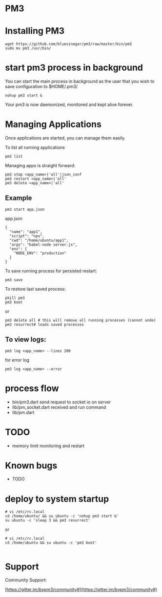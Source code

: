 # PM3

# Installing PM3

```
wget https://github.com/bluevinegar/pm3/raw/master/bin/pm3
sudo mv pm3 /usr/bin/

```

# start pm3 process in background

You can start the main process in background as the user that you wish to save configuration to $HOME/.pm3/

```
nohup pm3 start &
```
Your pm3 is now daemonized, monitored and kept alive forever.


# Managing Applications

Once applications are started, you can manage them easily.

To list all running applications

```
pm3 list
```

Managing apps is straight forward:

```
pm3 stop <app_name>|'all'|json_conf
pm3 restart <app_name>|'all'
pm3 delete <app_name>|'all'
```

## Example

```
pm3 start app.json
```

app.json

```
{
  "name": "app1",
  "script": "npx",
  "cwd": "/home/ubuntu/app1",
  "args": "babel-node server.js",
  "env": {
    "NODE_ENV": "production"
  }
}
```

To save running process for persisted restart:
```
pm3 save
```

To restore last saved process:

```
pkill pm3
pm3 boot
```

or 

```
pm3 delete all # this will remove all running processes (cannot undo)
pm3 resurrect# loads saved processes
```


## To view logs:

```
pm3 log <app_name> --lines 200
```

for error log

```
pm3 log <app_name> --error
```

# process flow

* bin/pm3.dart send request to socket io on server
* lib/pm_socket.dart received and run command
* lib/pm.dart 

# TODO

* memory limit monitoring and restart

# Known bugs

* TODO

# deploy to system startup

```
# vi /etc/rc.local
cd /home/ubuntu/ && su ubuntu -c 'nohup pm3 start &'
su ubuntu -c 'sleep 3 && pm3 resurrect'
```

or 

```
# vi /etc/rc.local
cd /home/ubuntu && su ubuntu -c 'pm3 boot'


```

# Support

Community Support: 

[https://gitter.im/bvpm3/community#](https://gitter.im/bvpm3/community#)



